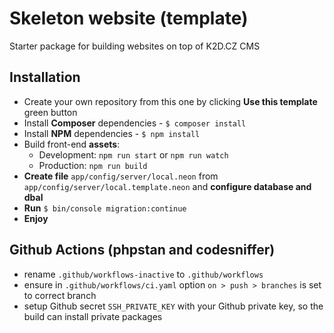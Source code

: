 # Skeleton website (template)

Starter package for building websites on top of K2D.CZ CMS

## Installation
- Create your own repository from this one by clicking **Use this template** green button
- Install **Composer** dependencies - `$ composer install`
- Install **NPM** dependencies - `$ npm install`
- Build front-end **assets**:
	- Development: `npm run start` or `npm run watch`
	- Production: `npm run build`
- **Create file** `app/config/server/local.neon` from `app/config/server/local.template.neon` and **configure database and dbal**
- **Run** `$ bin/console migration:continue`
- **Enjoy**

## Github Actions (phpstan and codesniffer)
- rename `.github/workflows-inactive` to `.github/workflows`
- ensure in `.github/workflows/ci.yaml` option `on > push > branches` is set to correct branch
- setup Github secret `SSH_PRIVATE_KEY` with your Github private key, so the build can install private packages
